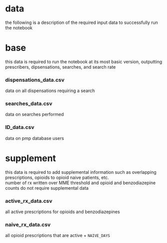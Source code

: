 # data  
the following is a description of the required input data to successfully run the notebook  
# base  
this data is required to run the notebook at its most basic version, outputting prescribers, dipsensations, searches, and search rate  
### dispensations_data.csv  
data on all dispensations requiring a search
### searches_data.csv  
data on searches performed
### ID_data.csv  
data on pmp database users
# supplement  
this data is required to add supplemental information such as overlapping prescriptions, opioids to opioid naive patients, etc.  
number of rx written over MME threshold and opioid and benzodiazepine counts do not require supplemental data
### active_rx_data.csv  
all active prescriptions for opioids and benzodiazepines  
### naive_rx_data.csv  
all opioid prescriptions that are active + ``NAIVE_DAYS``
